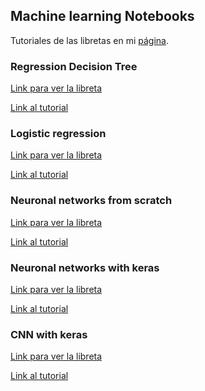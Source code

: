 ## Machine learning Notebooks

Tutoriales de las libretas en mi [página](https://vincentblog.xyz/).

### Regression Decision Tree
[Link para ver la libreta](https://nbviewer.jupyter.org/github/vincent1bt/Machine-learning-tutorials-notebooks/blob/master/decisionTrees/decisionTreeTutorial1.ipynb)

[Link al tutorial]()

### Logistic regression

[Link para ver la libreta](https://nbviewer.jupyter.org/github/vincent1bt/Machine-learning-tutorials-notebooks/blob/master/logisticRegression/logisticRegression1.ipynb)

[Link al tutorial](https://vincentblog.xyz/posts/logistic-regression-desde-cero-con-python)

### Neuronal networks from scratch

[Link para ver la libreta](https://nbviewer.jupyter.org/github/vincent1bt/Machine-learning-tutorials-notebooks/blob/master/neuronalNetworks/Redes_Neuronales_1.ipynb)

[Link al tutorial](https://vincentblog.xyz/posts/redes-neuronales-desde-cero-con-python)

### Neuronal networks with keras

[Link para ver la libreta](https://nbviewer.jupyter.org/github/vincent1bt/Machine-learning-tutorials-notebooks/blob/master/neuronalNetworks/NeuronalNetworksWithKeras.ipynb)

[Link al tutorial](https://vincentblog.xyz/posts/como-crear-una-red-neuronal-con-keras)

### CNN with keras

[Link para ver la libreta](https://nbviewer.jupyter.org/github/vincent1bt/Machine-learning-tutorials-notebooks/blob/master/neuronalNetworks/CNNTesla.ipynb)

[Link al tutorial](https://vincentblog.xyz/posts/como-crear-una-red-neuronal-convolucional-con-keras)